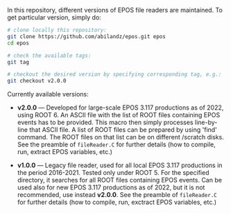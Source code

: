 In this repository, different versions of EPOS file readers are maintained.
To get particular version, simply do:

```bash
# clone locally this repository:
git clone https://github.com/abilandz/epos.git epos
cd epos

# check the available tags:
git tag

# checkout the desired version by specifying corresponding tag, e.g.:
git checkout v2.0.0
```

Currently available versions:

* **v2.0.0** &mdash; Developed for large-scale EPOS 3.117 productions as of 2022, using ROOT 6. An ASCII file with the list of ROOT files containing EPOS events has to be provided.
This macro then simply processes line-by-line that ASCII file. A list of ROOT files can be prepared by using 'find' command. The ROOT files on that list can be on 
different /scratch disks. See the preamble of ```fileReader.C``` for further details (how to compile, run, extract EPOS variables, etc.)

* **v1.0.0** &mdash; Legacy file reader, used for all local EPOS 3.117 productions in the period 2016-2021. Tested only under ROOT 5. For the specified directory, 
it searches for all ROOT files containing EPOS events. Can be used also for new EPOS 3.117 productions as of 2022, but it is not recommended, use instead 
**v2.0.0**. See the preamble of ```fileReader.C``` for further details (how to compile, run, exctract EPOS variables, etc.)  

